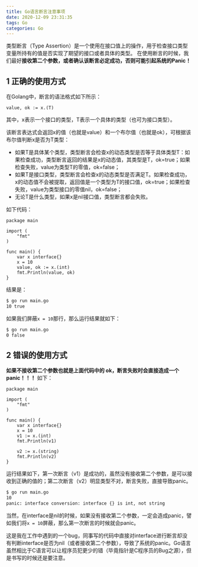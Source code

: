 ```yaml
---
title: Go语言断言注意事项
date: 2020-12-09 23:31:35
tags: Go
categories: Go
---
```

类型断言（Type Assertion）是一个使用在接口值上的操作，用于检查接口类型变量所持有的值是否实现了期望的接口或者具体的类型。
在使用断言的时候，我们最好**接收第二个参数，或者确认该断言必定成功，否则可能引起系统的Panic！**
<!-- more -->

## 1 正确的使用方式
在Golang中，断言的语法格式如下所示：
``` golang
value, ok := x.(T)
```
其中，x表示一个接口的类型，T表示一个具体的类型（也可为接口类型）。

该断言表达式会返回x的值（也就是value）和一个布尔值（也就是ok），可根据该布尔值判断x是否为T类型：
* 如果T是具体某个类型，类型断言会检查x的动态类型是否等于具体类型T：如果检查成功，类型断言返回的结果是x的动态值，其类型是T，ok=true；如果检查失败，value为类型T的零值，ok=false；
* 如果T是接口类型，类型断言会检查x的动态类型是否满足T。如果检查成功，x的动态值不会被提取，返回值是一个类型为T的接口值，ok=true；如果检查失败，value为类型接口的零值nil，ok=false；
* 无论T是什么类型，如果x是nil接口值，类型断言都会失败。

如下代码：
``` golang
package main

import (
    "fmt"
)

func main() {
    var x interface{}
    x = 10
    value, ok := x.(int)
    fmt.Println(value, ok)
}
```
结果是：
``` bash
$ go run main.go
10 true
```
如果我们屏蔽`x = 10`那行，那么运行结果就如下：
``` bash
$ go run main.go
0 false
```

## 2 错误的使用方式
**如果不接收第二个参数也就是上面代码中的 ok，断言失败时会直接造成一个 panic！！！**
如下：
``` golang
package main

import (
    "fmt"
)

func main() {
    var x interface{}
    x = 10
    v1 := x.(int)
    fmt.Println(v1)

    v2 := x.(string)
    fmt.Println(v2)
}
```
运行结果如下，第一次断言（v1）是成功的，虽然没有接收第二个参数，是可以接收到正确的值的；第二次断言（v2）明显类型不对，断言失败，直接导致panic。
``` bash
$ go run main.go
10
panic: interface conversion: interface {} is int, not string
```
当然，在interface是nil的时候，如果没有接收第二个参数，一定会造成panic，譬如我们将`x = 10`屏蔽，那么第一次断言的时候就会panic。


这是我在工作中遇到的一个bug，同事写的代码中直接对interface进行断言却没有判断interface是否为nil（或者接收第二个参数），导致了系统的panic。Go语言虽然相比于C语言可以让程序员犯更少的错（毕竟指针是C程序员的Bug之源），但是书写的时候还是要注意。